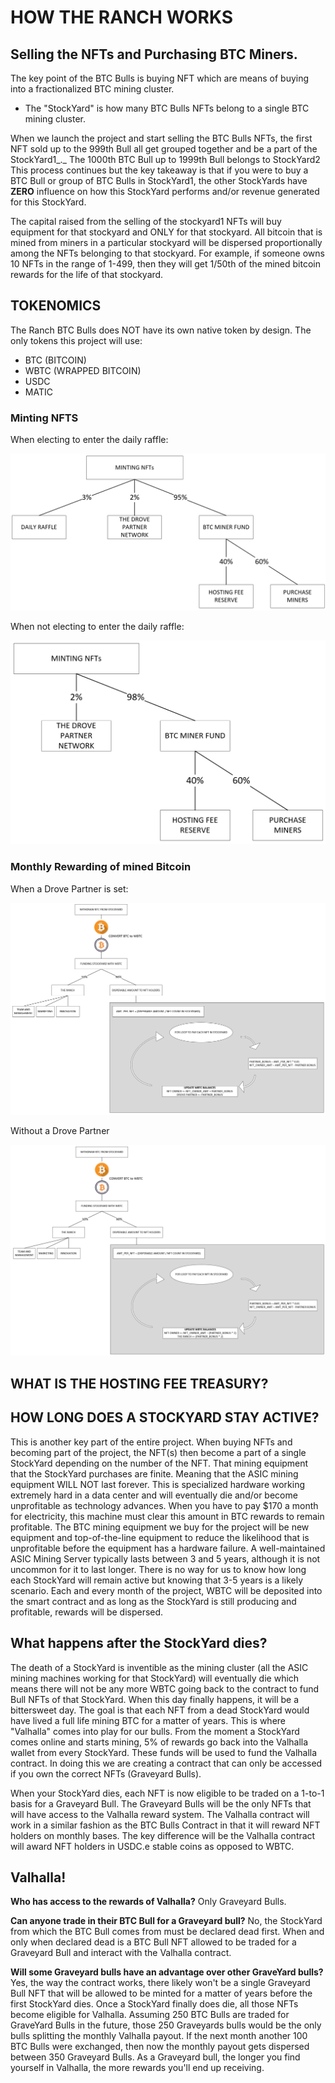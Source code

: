 # HOW THE RANCH WORKS

## Selling the NFTs and Purchasing BTC Miners.&#x20;

The key point of the BTC Bulls is buying NFT which are means of buying into a fractionalized BTC mining cluster.

* The "StockYard" is how many BTC Bulls NFTs belong to a single BTC mining cluster.&#x20;

When we launch the project and start selling the BTC Bulls NFTs, the first NFT sold up to the 999th Bull all get grouped together and be a part of the StockYard1_._ The 1000th BTC Bull up to 1999th Bull belongs to StockYard2 This process continues but the key takeaway is that if you were to buy a BTC Bull or group of BTC Bulls in StockYard1, the other StockYards have **ZERO** influence on how this StockYard performs and/or revenue generated for this StockYard.

The capital raised from the selling of the stockyard1 NFTs will buy equipment for that stockyard and ONLY for that stockyard. All bitcoin that is mined from miners in a particular stockyard will be dispersed proportionally among the NFTs belonging to that stockyard. For example, if someone owns 10 NFTs in the range of 1-499, then they will get 1/50th of the mined bitcoin rewards for the life of that stockyard.&#x20;





## TOKENOMICS&#x20;

The Ranch BTC Bulls does NOT have its own native token by design. The only tokens this project will use:&#x20;

* BTC (BITCOIN)
* WBTC (WRAPPED BITCOIN)
* USDC&#x20;
* MATIC &#x20;



### Minting NFTS

When electing to enter the daily raffle: &#x20;

![](<../../.gitbook/assets/image (3).png>)

When not electing to enter the daily raffle:&#x20;

![](<../../.gitbook/assets/image (2).png>)





### Monthly Rewarding of mined Bitcoin&#x20;

When a Drove Partner is set:&#x20;

![](<../../.gitbook/assets/image (3) (1).png>)

Without a Drove Partner

![](<../../.gitbook/assets/image (4).png>)











## WHAT IS THE HOSTING FEE TREASURY?&#x20;

## HOW LONG DOES A STOCKYARD STAY ACTIVE? &#x20;

This is another key part of the entire project. When buying NFTs and becoming part of the project, the NFT(s) then become a part of a single StockYard depending on the number of the NFT. That mining equipment that the StockYard purchases are finite. Meaning that the ASIC mining equipment WILL NOT last forever. This is specialized hardware working extremely hard in a data center and will eventually die and/or become unprofitable as technology advances. When you have to pay $170 a month for electricity, this machine must clear this amount in BTC rewards to remain profitable. The BTC mining equipment we buy for the project will be new equipment and top-of-the-line equipment to reduce the likelihood that is unprofitable before the equipment has a hardware failure. A well-maintained ASIC Mining Server typically lasts between 3 and 5 years, although it is not uncommon for it to last longer. There is no way for us to know how long each StockYard will remain active but knowing that 3-5 years is a likely scenario. Each and every month of the project, WBTC will be deposited into the smart contract and as long as the StockYard is still producing and profitable, rewards will be dispersed.



## What happens after the StockYard dies?

The death of a StockYard is inventible as the mining cluster (all the ASIC mining machines working for that StockYard) will eventually die which means there will not be any more WBTC going back to the contract to fund Bull NFTs of that StockYard. When this day finally happens, it will be a bittersweet day. The goal is that each NFT from a dead StockYard would have lived a full life mining BTC for a matter of years. This is where "Valhalla" comes into play for our bulls. From the moment a StockYard comes online and starts mining, 5% of rewards go back into the Valhalla wallet from every StockYard. These funds will be used to fund the Valhalla contract. In doing this we are creating a contract that can only be accessed if you own the correct NFTs (Graveyard Bulls).&#x20;

When your StockYard dies, each NFT is now eligible to be traded on a 1-to-1 basis for a Graveyard Bull. The Graveyard Bulls will be the only NFTs that will have access to the Valhalla reward system.  The Valhalla contract will work in a similar fashion as the BTC Bulls Contract in that it will reward NFT holders on monthly bases. The key difference will be the Valhalla contract will award NFT holders in USDC.e stable coins as opposed to WBTC.&#x20;

## Valhalla!

**Who has access to the rewards of Valhalla?** Only Graveyard Bulls.&#x20;

**Can anyone trade in their BTC Bull for a Graveyard bull?** No, the StockYard from which the BTC Bull comes from must be declared dead first. When and only when declared dead is a BTC Bull NFT allowed to be traded for a Graveyard Bull and interact with the Valhalla contract.

**Will some Graveyard bulls have an advantage over other GraveYard bulls?**  Yes, the way the contract works, there likely won't be a single Graveyard Bull NFT that will be allowed to be minted for a matter of years before the first StockYard dies. Once a StockYard finally does die, all those NFTs become eligible for Valhalla. Assuming 250 BTC Bulls are traded for GraveYard Bulls in the future, those 250 Graveyards bulls would be the only bulls splitting the monthly Valhalla payout. If the next month another 100 BTC Bulls were exchanged, then now the monthly payout gets dispersed between 350 Graveyard Bulls. As a Graveyard bull, the longer you find yourself in Valhalla, the more rewards you'll end up receiving. &#x20;



